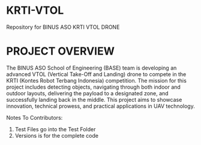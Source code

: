 # KRTI-VTOL
Repository for BINUS ASO KRTI VTOL DRONE

# PROJECT OVERVIEW
The BINUS ASO School of Engineering (BASE) team is developing an advanced VTOL (Vertical Take-Off and Landing) drone to compete in the KRTI (Kontes Robot Terbang Indonesia) competition. The mission for this project includes detecting objects, navigating through both indoor and outdoor layouts, delivering the payload to a designated zone, and successfully landing back in the middle. This project aims to showcase innovation, technical prowess, and practical applications in UAV technology.

Notes To Contributors:
1. Test Files go into the Test Folder
2. Versions is for the complete code

